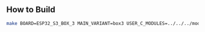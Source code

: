 ## How to Build

```bash
make BOARD=ESP32_S3_BOX_3 MAIN_VARIANT=box3 USER_C_MODULES=../../../modules/micropython.cmake PORT=/dev/ttyACM0 -C ports/esp32 deploy
```
